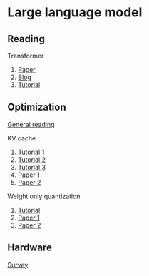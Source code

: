 # Large language model

## Reading
Transformer
1. [Paper](https://arxiv.org/pdf/2207.09238.pdf)
2. [Blog](https://towardsdatascience.com/attention-is-all-you-need-discovering-the-transformer-paper-73e5ff5e0634)
3. [Tutorial](https://e2eml.school/transformers.html)

## Optimization
[General reading](https://towardsdatascience.com/demystifying-efficient-self-attention-b3de61b9b0fb)

KV cache
1. [Tutorial 1](https://lilianweng.github.io/posts/2023-01-10-inference-optimization)
2. [Tutorial 2](https://kipp.ly/transformer-inference-arithmetic)
3. [Tutorial 3](https://www.dipkumar.dev/becoming-the-unbeatable/posts/gpt-kvcache)
4. [Paper 1](https://arxiv.org/abs/2303.06865)
5. [Paper 2](https://arxiv.org/abs/2309.06180)

Weight only quantization
1. [Tutorial](https://medium.com/intel-analytics-software/effective-weight-only-quantization-for-large-language-models-with-intel-neural-compressor-39cbcb199144)
2. [Paper 1](https://arxiv.org/abs/2308.09723)
3. [Paper 2](https://arxiv.org/abs/2306.00978)

## Hardware
[Survey](https://arxiv.org/abs/2302.14017)

